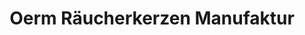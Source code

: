 ---
title: "Oerm Räucherkerzen Manufaktur"
url: /aue/oerm-raeucherkerzen-manufaktur/
shop: Kerzen
---